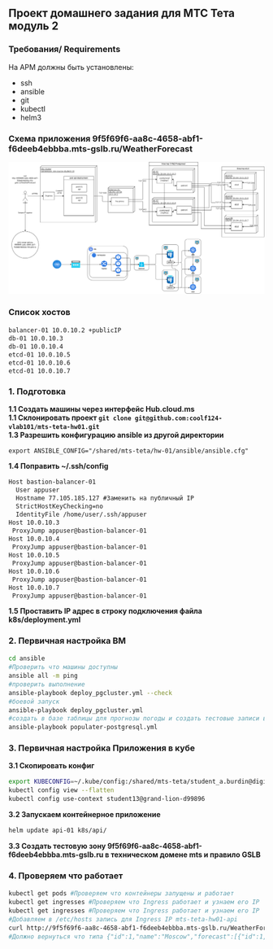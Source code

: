 ## Проект домашнего задания для МТС Тета модуль 2
###  Требования/ Requirements
На АРМ должны быть установлены:
 - ssh
 - ansible
 - git
 - kubectl
 - helm3
### Схема приложения 9f5f69f6-aa8c-4658-abf1-f6deeb4ebbba.mts-gslb.ru/WeatherForecast
![схема приложения](https://github.com/coolf124-vlab101/mts-teta-hw01/blob/main/mts-teta-hw-01.drawio.png?raw=true)
### Список хостов
```
balancer-01 10.0.10.2 +publicIP
db-01 10.0.10.3
db-01 10.0.10.4
etcd-01 10.0.10.5
etcd-01 10.0.10.6
etcd-01 10.0.10.7
```
### 1. Подготовка
**1.1 Создать машины через интерфейс Hub.cloud.ms**  
**1.1 Склонировать проект `git clone git@github.com:coolf124-vlab101/mts-teta-hw01.git`**  
**1.3 Разрешить конфигурацию ansible из другой директории**  
```
export ANSIBLE_CONFIG="/shared/mts-teta/hw-01/ansible/ansible.cfg"
```
**1.4 Поправить ~/.ssh/config**  
```
Host bastion-balancer-01
  User appuser
  Hostname 77.105.185.127 #Заменить на публичный IP
  StrictHostKeyChecking=no
  IdentityFile /home/user/.ssh/appuser
Host 10.0.10.3
 ProxyJump appuser@bastion-balancer-01
Host 10.0.10.4
 ProxyJump appuser@bastion-balancer-01
Host 10.0.10.5
 ProxyJump appuser@bastion-balancer-01
Host 10.0.10.6
 ProxyJump appuser@bastion-balancer-01
Host 10.0.10.7
 ProxyJump appuser@bastion-balancer-01
```
**1.5 Проставить IP адрес в строку подключения файла k8s/deployment.yml**  

### 2. Первичная настройка ВМ
```sh
cd ansible
#Проверить что машины доступны
ansible all -m ping
#проверить выполнение
ansible-playbook deploy_pgcluster.yml --check
#боевой запуск
ansible-playbook deploy_pgcluster.yml
#создать в базе таблицы для прогнозы погоды и создать тестовые записи в  таблицы для прогнозы погоды
ansible-playbook populater-postgresql.yml
```
### 3. Первичная настройка Приложения в кубе
**3.1 Скопировать конфиг**  
```sh
export KUBECONFIG=~/.kube/config:/shared/mts-teta/student_a.burdin@digitalms.ru.yaml
kubectl config view --flatten
kubectl config use-context student13@grand-lion-d99896
```
**3.2 Запускаем контейнерное приложение**  
```sh
helm update api-01 k8s/api/
```
**3.3 Создать тестовую зону 9f5f69f6-aa8c-4658-abf1-f6deeb4ebbba.mts-gslb.ru в техническом домене mts и правило GSLB**  

### 4. Проверяем что работает
```sh
kubectl get pods #Проверяем что контейнеры запущены и работает
kubectl get ingresses #Проверяем что Ingress работает и узнаем его IP
kubectl get ingresses #Проверяем что Ingress работает и узнаем его IP
#Добавляем в /etc/hosts запись для Ingress IP mts-teta-hw01-api
curl http://9f5f69f6-aa8c-4658-abf1-f6deeb4ebbba.mts-gslb.ru/WeatherForecast #проверям что приложение работает - если таблицы пусты, то вернет пустой ответ, но без ошибки
#Должно вернуться что типа {"id":1,"name":"Moscow","forecast":[{"id":1,"cityId":1,"dateTime":0,"temperature":30,"summary":"test"}]}
```
